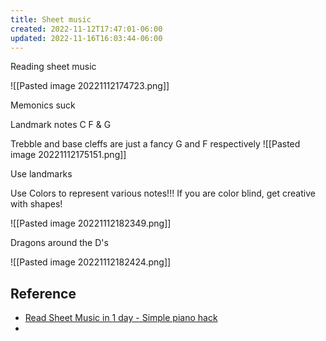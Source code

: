 ```yaml
---
title: Sheet music
created: 2022-11-12T17:47:01-06:00
updated: 2022-11-16T16:03:44-06:00
---
```


Reading sheet music

![[Pasted image 20221112174723.png]]

Memonics suck

Landmark notes
C F & G

Trebble and base cleffs are just a fancy G and F respectively 
![[Pasted image 20221112175151.png]]

Use landmarks

Use Colors to represent various notes!!!
If you are color blind, get creative with shapes!

![[Pasted image 20221112182349.png]]

Dragons around the D's

![[Pasted image 20221112182424.png]]

## Reference

- [Read Sheet Music in 1 day - Simple piano hack](https://www.youtube.com/watch?v=_fomPvex5_g)
- 